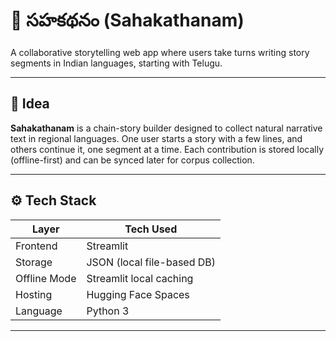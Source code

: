 # 📖 సహకథనం (Sahakathanam)

A collaborative storytelling web app where users take turns writing story segments in Indian languages, starting with Telugu.

---

## 🧠 Idea

**Sahakathanam** is a chain-story builder designed to collect natural narrative text in regional languages. One user starts a story with a few lines, and others continue it, one segment at a time. Each contribution is stored locally (offline-first) and can be synced later for corpus collection.

---

## ⚙️ Tech Stack

| Layer        | Tech Used                   |
|--------------|-----------------------------|
| Frontend     | Streamlit                   |
| Storage      | JSON (local file-based DB)  |
| Offline Mode | Streamlit local caching     |
| Hosting      | Hugging Face Spaces         |
| Language     | Python 3                    |

---

